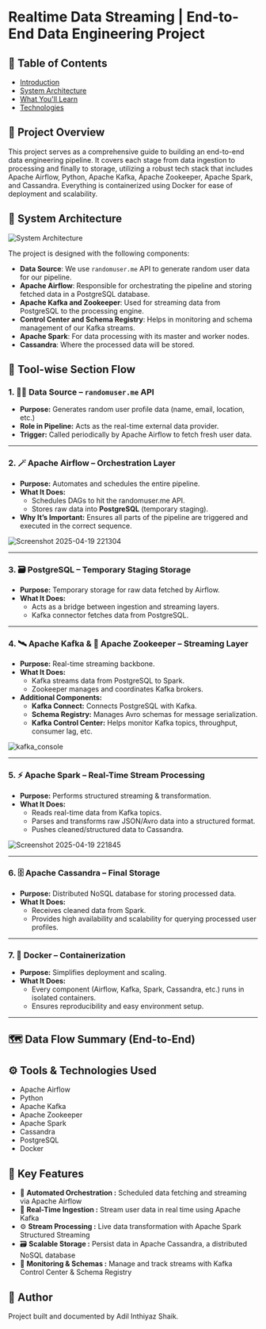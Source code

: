 # Realtime Data Streaming | End-to-End Data Engineering Project

## 📖 Table of Contents
- [Introduction](#Project-Overview)
- [System Architecture](#system-architecture)
- [What You'll Learn](#what-youll-learn)
- [Technologies](#technologies)

## 🚀 Project Overview

This project serves as a comprehensive guide to building an end-to-end data engineering pipeline. It covers each stage from data ingestion to processing and finally to storage, utilizing a robust tech stack that includes Apache Airflow, Python, Apache Kafka, Apache Zookeeper, Apache Spark, and Cassandra. Everything is containerized using Docker for ease of deployment and scalability.

## 🧱 System Architecture

![System Architecture](https://github.com/airscholar/e2e-data-engineering/blob/main/Data%20engineering%20architecture.png)

The project is designed with the following components:

- **Data Source**: We use `randomuser.me` API to generate random user data for our pipeline.
- **Apache Airflow**: Responsible for orchestrating the pipeline and storing fetched data in a PostgreSQL database.
- **Apache Kafka and Zookeeper**: Used for streaming data from PostgreSQL to the processing engine.
- **Control Center and Schema Registry**: Helps in monitoring and schema management of our Kafka streams.
- **Apache Spark**: For data processing with its master and worker nodes.
- **Cassandra**: Where the processed data will be stored.

## 🔧 Tool-wise Section Flow

### 1. 🧑‍💻 Data Source – `randomuser.me` API
- **Purpose:** Generates random user profile data (name, email, location, etc.)
- **Role in Pipeline:** Acts as the real-time external data provider.
- **Trigger:** Called periodically by Apache Airflow to fetch fresh user data.

---

### 2. 🪄 Apache Airflow – Orchestration Layer
- **Purpose:** Automates and schedules the entire pipeline.
- **What It Does:**
  - Schedules DAGs to hit the randomuser.me API.
  - Stores raw data into **PostgreSQL** (temporary staging).
- **Why It’s Important:** Ensures all parts of the pipeline are triggered and executed in the correct sequence.

![Screenshot 2025-04-19 221304](https://github.com/user-attachments/assets/32fbc994-ea5e-4862-b99c-386286f41337)


---

### 3. 🗃️ PostgreSQL – Temporary Staging Storage
- **Purpose:** Temporary storage for raw data fetched by Airflow.
- **What It Does:**
  - Acts as a bridge between ingestion and streaming layers.
  - Kafka connector fetches data from PostgreSQL.

---

### 4. 🛰️ Apache Kafka & 🧭 Apache Zookeeper – Streaming Layer
- **Purpose:** Real-time streaming backbone.
- **What It Does:**
  - Kafka streams data from PostgreSQL to Spark.
  - Zookeeper manages and coordinates Kafka brokers.
- **Additional Components:**
  - **Kafka Connect:** Connects PostgreSQL with Kafka.
  - **Schema Registry:** Manages Avro schemas for message serialization.
  - **Kafka Control Center:** Helps monitor Kafka topics, throughput, consumer lag, etc.

![kafka_console](https://github.com/user-attachments/assets/1c956c27-676e-42d4-b1e1-021e1b968171)


---

### 5. ⚡ Apache Spark – Real-Time Stream Processing
- **Purpose:** Performs structured streaming & transformation.
- **What It Does:**
  - Reads real-time data from Kafka topics.
  - Parses and transforms raw JSON/Avro data into a structured format.
  - Pushes cleaned/structured data to Cassandra.
 
![Screenshot 2025-04-19 221845](https://github.com/user-attachments/assets/4096ce3d-88e6-4365-8d70-fc1ef7f8e310)


---

### 6. 🗄️ Apache Cassandra – Final Storage
- **Purpose:** Distributed NoSQL database for storing processed data.
- **What It Does:**
  - Receives cleaned data from Spark.
  - Provides high availability and scalability for querying processed user profiles.

---

### 7. 🐳 Docker – Containerization
- **Purpose:** Simplifies deployment and scaling.
- **What It Does:**
  - Every component (Airflow, Kafka, Spark, Cassandra, etc.) runs in isolated containers.
  - Ensures reproducibility and easy environment setup.

---

## 🗺️ Data Flow Summary (End-to-End)



## ⚙️ Tools & Technologies Used

- Apache Airflow
- Python
- Apache Kafka
- Apache Zookeeper
- Apache Spark
- Cassandra
- PostgreSQL
- Docker

## 🔑 Key Features
- 🔁 **Automated Orchestration :** Scheduled data fetching and streaming via Apache Airflow
- 📡 **Real-Time Ingestion :** Stream user data in real time using Apache Kafka
- ⚙️ **Stream Processing :** Live data transformation with Apache Spark Structured Streaming
- 🗃️ **Scalable Storage :** Persist data in Apache Cassandra, a distributed NoSQL database
- 🧭 **Monitoring & Schemas :** Manage and track streams with Kafka Control Center & Schema Registry




## 🤝 Author
Project built and documented by Adil Inthiyaz Shaik.
